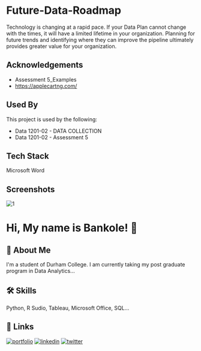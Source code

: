 # Future-Data-Roadmap

Technology is changing at a rapid pace. If your Data Plan cannot change with the times, it will have a limited lifetime in your organization. Planning for future trends and identifying where they can improve the pipeline ultimately provides greater value for your organization.

## Acknowledgements

 - Assessment 5_Examples
 - https://applecartng.com/

## Used By

This project is used by the following:

- Data 1201-02 - DATA COLLECTION
- Data 1201-02 - Assessment 5



## Tech Stack

Microsoft Word

## Screenshots

![1](https://user-images.githubusercontent.com/73833385/147850361-b6f97839-3cb8-41b9-9119-e63e1c1b1964.png)


# Hi, My name is Bankole! 👋


## 🚀 About Me
I'm a student of Durham College. I am currently taking my post graduate program in Data Analytics...


## 🛠 Skills
Python, R Sudio, Tableau, Microsoft Office, SQL...


## 🔗 Links
[![portfolio](https://img.shields.io/badge/my_portfolio-000?style=for-the-badge&logo=ko-fi&logoColor=white)](https://katherinempeterson.com/)
[![linkedin](https://img.shields.io/badge/linkedin-0A66C2?style=for-the-badge&logo=linkedin&logoColor=white)](https://www.linkedin.com/)
[![twitter](https://img.shields.io/badge/twitter-1DA1F2?style=for-the-badge&logo=twitter&logoColor=white)](https://twitter.com/)

